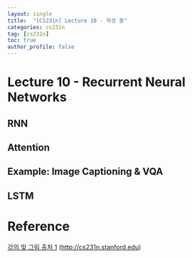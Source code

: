 ```yaml
---
layout: single
title:  "[CS231n] Lecture 10 - 작성 중"
categories: cs231n
tag: [cs231n]
toc: true
author_profile: false
---
```


# Lecture 10 - Recurrent Neural Networks

## RNN

## Attention

## Example: Image Captioning & VQA

## LSTM

# Reference
[강의 및 그림 출처 1](http://cs231n.stanford.edu) (http://cs231n.stanford.edu)